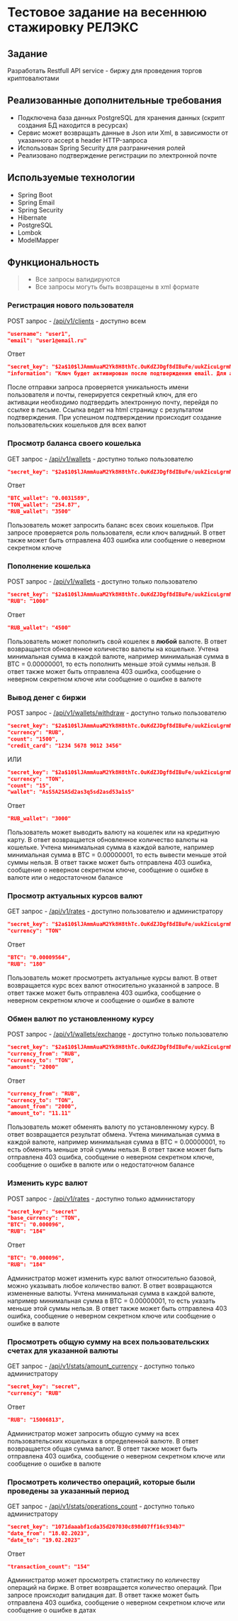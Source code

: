 # Тестовое задание на весеннюю стажировку РЕЛЭКС
## Задание
Разработать Restfull API service - биржу для проведения торгов криптовалютами
## Реализованные дополнительные требования
+ Подключена база данных PostgreSQL для хранения данных (скрипт создания БД находится в ресурсах)
+ Сервис может возвращать данные в Json или Xml, в зависимости от указанного accept в header HTTP-запроса
+ Использован Spring Security для разграничения ролей
+ Реализовано подтверждение регистрации по электронной почте
## Используемые технологии
+ Spring Boot
+ Spring Email
+ Spring Security
+ Hibernate
+ PostgreSQL
+ Lombok
+ ModelMapper
## Функциональность
> + Все запросы валидируются
> + Все запросы могуть быть возвращены в xml формате
### Регистрация нового пользователя
POST запрос - [/api/v1/clients]() - доступно всем
```json
"username": "user1",
"email": "user1@email.ru"
```
Ответ
```json
"secret_key": "$2a$10$lJAmmAuaM2Yk8H8thTc.OuKdZJDgf8dIBuFe/uukZicuLgrmMY5xS",
"information": "Ключ будет активирован после подтверждения email. Для активации перейдите по ссылке в письме"
```
После отправки запроса проверяется уникальность имени пользователя и почты, генерируется секретный ключ,
для его активации необходимо подтвердить электронную почту, перейдя по ссылке в письме. Ссылка ведет на html страницу с результатом подтверждения.
При успешном подтверждении происходит создание пользовательских кошельков для всех валют
### Просмотр баланса своего кошелька
GET запрос - [/api/v1/wallets]() - доступно только пользователю
```json
"secret_key": "$2a$10$lJAmmAuaM2Yk8H8thTc.OuKdZJDgf8dIBuFe/uukZicuLgrmMY5xS"
```
Ответ
```json
"BTC_wallet": "0.0031589",
"TON_wallet": "254.87",
"RUB_wallet": "3500"
```
Пользователь может запросить баланс всех своих кошельков. При запросе проверяется роль пользователя, если ключ валидный.
В ответ также может быть отправлена 403 ошибка или сообщение о неверном секретном ключе
### Пополнение кошелька
POST запрос - [/api/v1/wallets]() - доступно только пользователю
```json
"secret_key": "$2a$10$lJAmmAuaM2Yk8H8thTc.OuKdZJDgf8dIBuFe/uukZicuLgrmMY5xS",
"RUB": "1000"
```
Ответ
```json
"RUB_wallet": "4500"
```
Пользователь может пополнить свой кошелек в **любой** валюте. В ответ возвращается обновленное количество валюты на кошельке.
Учтена минимальная сумма в каждой валюте, например минимальная сумма в BTC = 0.00000001, то есть пополнить меньше этой суммы нельзя.
В ответ также может быть отправлена 403 ошибка, сообщение о неверном секретном ключе или сообщение о ошибке в валюте
### Вывод денег с биржи
POST запрос - [/api/v1/wallets/withdraw]() - доступно только пользователю
```json
"secret_key": "$2a$10$lJAmmAuaM2Yk8H8thTc.OuKdZJDgf8dIBuFe/uukZicuLgrmMY5xS",
"currency": "RUB",
"count": "1500",
"credit_card": "1234 5678 9012 3456"
```
ИЛИ
```json
"secret_key": "$2a$10$lJAmmAuaM2Yk8H8thTc.OuKdZJDgf8dIBuFe/uukZicuLgrmMY5xS",
"currency": "TON",
"count": "15",
"wallet": "AsS5A2SASd2as3q5sd2asd53a1s5"
```
Ответ
```json
"RUB_wallet": "3000"
```
Пользователь может выводить валюту на кошелек или на кредитную карту. В ответ возвращается обновленное количество валюты на кошельке.
Учтена минимальная сумма в каждой валюте, например минимальная сумма в BTC = 0.00000001, то есть вывести меньше этой суммы нельзя.
В ответ также может быть отправлена 403 ошибка, сообщение о неверном секретном ключе, сообщение о ошибке в валюте или о недостаточном балансе
### Просмотр актуальных курсов валют
GET запрос - [/api/v1/rates]() - доступно пользователю и администратору
```json
"secret_key": "$2a$10$lJAmmAuaM2Yk8H8thTc.OuKdZJDgf8dIBuFe/uukZicuLgrmMY5xS",
"currency": "TON"
```
Ответ
```json
"BTC": "0.00009564",
"RUB": "180"
```
Пользователь может просмотреть актуальные курсы валют. В ответ возвращается курс всех валют относительно указанной в запросе.
В ответ также может быть отправлена 403 ошибка, сообщение о неверном секретном ключе и сообщение о ошибке в валюте
### Обмен валют по установленному курсу
POST запрос - [/api/v1/wallets/exchange]() - доступно только пользователю
```json
"secret_key": "$2a$10$lJAmmAuaM2Yk8H8thTc.OuKdZJDgf8dIBuFe/uukZicuLgrmMY5xS",
"currency_from": "RUB",
"currency_to": "TON",
"amount": "2000"
```
Ответ
```json
"currency_from": "RUB",
"currency_to": "TON",
"amount_from": "2000",
"amount_to": "11.11"
```
Пользователь может обменять валюту по установленному курсу. В ответ возвращается результат обмена.
Учтена минимальная сумма в каждой валюте, например минимальная сумма в BTC = 0.00000001, то есть обменять меньше этой суммы нельзя.
В ответ также может быть отправлена 403 ошибка, сообщение о неверном секретном ключе, сообщение о ошибке в валюте или о недостаточном балансе
### Изменить курс валют
POST запрос - [/api/v1/rates]() - доступно только администатору
```json
"secret_key": "secret"
"base_currency": "TON",
"BTC": "0.000096",
"RUB": "184"
```
Ответ
```json
"BTC": "0.000096",
"RUB": "184"
```
Администратор может изменить курс валют относительно базовой, можно указывать любое количество валют. В ответ возвращаются измененные валюты.
Учтена минимальная сумма в каждой валюте, например минимальная сумма в BTC = 0.00000001, то есть указать меньше этой суммы нельзя.
В ответ также может быть отправлена 403 ошибка, сообщение о неверном секретном ключе или сообщение о ошибке в валюте
### Просмотреть общую сумму на всех пользовательских счетах для указанной валюты
GET запрос - [/api/v1/stats/amount_currency]() - доступно только администратору
```json
"secret_key": "secret",
"currency": "RUB"
```
Ответ
```json
"RUB": "15006813",
```
Администратор может запросить общую сумму на всех пользовательских кошельках в определенной валюте.
В ответ возвращается общая сумма валют.
В ответ также может быть отправлена 403 ошибка, сообщение о неверном секретном ключе или сообщение о ошибке в валюте
### Просмотреть количество операций, которые были проведены за указанный период
GET запрос - [/api/v1/stats/operations_count]() - доступно только администратору
```json
"secret_key": "1071daaabf1cda35d207030c898d07ff16c934b7"
"date_from": "18.02.2023",
"date_to": "19.02.2023"
```
Ответ
```json
"transaction_count": "154"
```
Администратор может просмотреть статистику по количеству операций на бирже. В ответ возвращается количество операций.
При запросе происходит валидация дат.
В ответ также может быть отправлена 403 ошибка, сообщение о неверном секретном ключе или сообщение о ошибке в датах
